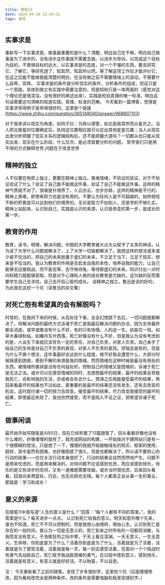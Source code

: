 ```yaml
---
title: 随笔13
date: 2024-04-28 12:43:31
tags: 感悟
---
```


## 实事求是
重新写一下实事求是，做事最重要的是什么？清醒，明白自己在干嘛，明白自己做事是为了进步的，没有进步这件事就不需要去做。以进步为导向，以完成这个目标为目的，不畏惧目标的远大，以实事求是的态度，对一个不懂的东西，要去研究它，了解它，等研究透了，知其然，知其所以然。等了解这项工作后才能评价它，在这之后能不能做我能清楚的明白，在没有做之前不需要情绪上的波动，不需要什么自卑，崇拜。
实事求是的条件是分析现实的条件，分析条件的组成，但这只是一个思路，具体到做又有实践中需要注意的，但是知和行是一体两面的（感觉对这个理论还是很混沌，没有很好的阐述出来）。实践是检验真理的唯一标准，明白这句话需要这句清晰的知道实践，真理，标准的范畴。
今天看到一篇博客，觉得是实事求举得例子是举得很好的，这里放个链接(https://www.zhihu.com/question/365148040/answer/968807103)

对于我来讲以现实为角度，如同子曰：为政以德譬，如北辰居其所而众星共之。当人把北极星的位置确定后，执持这位置相应就可以定出其他星星位置；当人从现实出发分析把握了现实关系的逻辑结构后，还不能把握大道吗？一切都从也只能从现实出发，现实在什么阶段，什么位次，是必须首要分析的问题。
哲学家们只是用不用的方式解释世界,问题在于改变世界

## 精神的独立
人不仅要在物质上独立，更要在精神上独立。畏难情绪，不验证的验证，对于不验证验证了什么？验证了自己能不能做这件事，验证了自己不能做这件事。这样的精神气质就不对了，很难提升境界了。人云亦云，亦步亦趋，这样的精神是不行的，精神上畏难，即使再努力也是没有用的。不要认为任何人是不可超越的，始终相信不断的积累是可以达到他们的境界的。无论是智力不如别人，还是学的不够扎实。精神上站起来，认识到自己，实践是认识的来源，认识是改变的第一步，是成长的第一步。

## 教育的作用
教育，读书，明理，解决问题。中国的大学教育被大众大众赋予了太多的神话，认为读了大学什么问题就解决了，上了大学一切就都解决了。我想这样的想法或多或少是不恰当的，把自己的未来放置于虚幻的未来，不立足于当下，立足于现实，想来是不恰当的。我认为教育的作用是去启发自我的本性，培养自我的能力，让自己能够去迎接挑战，而不是去等，去守株待兔，等待那虚幻的未来。知识付出一点时间和精力就能够获取，但是对于心理和人格的成长教育是欠缺的，这欠缺的反而需要学生自己去寻找，自己去开启心智的成长。
谈精神之独立，鲁迅是谈的好的，为此我在这挖一个坑（读鲁迅的杂文集）

## 对死亡抱有希望真的会有解脱吗？
时常的，在我闲下来的时候，从高处往下看，总会幻想跳下去后，一切问题就都解决了。将解决问题的最终方式诉诸于死亡是我最后解决问题的办法，因为生命最终都会消逝，或早或晚没有什么不好，有的只有快慢。人的这一生，如昙花一现。如草木春绿秋枯，如曦月东升西落。死亡好像没有什么不好，但是我认为没有考虑到的是，人出生下来就应该背负一定的责任，对自己负责，对家人负责。自己亲手了结自己的生命是对自己不负责的表现，对家人不负责的表现。烦恼总是有的，但是为什么不换个想法，这件事最好会达到什么程度，做不好我会遭受什么，大部分时候我感到困惑，感到不解的来源是我的情绪，然而情绪在这种时候是最没有用处的东西，被情绪所裹挟是没有任何益处的，控制自己的情绪又是困难的，诉诸于死亡是无法之法。或许可以在感受情绪的同时，去想想最坏的结果，最坏的结果会导致我死亡，会影响我的生活，亦或者会失去什么，预演之后我能接受最坏的结果，再回来看最坏的结果也不过如此，更重要的是最坏的结果还没有发生，还有去改变的机会，这时就付诸一切的努力去改变。接受最坏的结果，尽力改变我接受的最坏的结果，即使最后失败了，我也欣然接受，而不是陷入不证之证，把希望诉诸于死亡。

## 做事闲谈
最开始开始写随笔是4月5日，现在已经积累了13篇随笔了，回头看看好像也没有什么难的，好像慢慢的就有了，我完成网站的构建，一开始我对于建网站只是有一个很模糊的想法，只是想了一下，慢慢的我就开始接触域名的购买，框架的使用，跳转，其中虽然有困难，也好像困惑了很久，但是也都解决了，所以请不要担心你行动的结果——仅仅关注行动本身就好了。行动的结果会自然而然地产生。问题不是用来忧虑的，而是用来解决的，对待问题不应该感到忧虑，而应该感到快乐，快乐的是又有进步的空间，又有一道难题需要攻破。或许当时很忧虑，后来回头看看，回首向来萧瑟处，归去，也无风雨也无晴。每个人都真正会从事一生的事业，那就是：学习和成长！


## 意义的来源
在随笔11中我写道“人生的意义是什么？”回答：“每个人都有不同的答案。”，我的答案是什么？每天进步一点点。
认识到死亡给我的意义。明天和意外哪个先来，谁也不知道。死亡不不可以控制的，但是我想心由境转，境由心生。认识到死亡是存在的一段时间，我认为一切是无意义的，死亡到来之时所有的一切都将消散，与我而言没有意义。于浩歌狂热之际中寒，于天上看见深渊。一天无意义，一生无意义。生命呀，你到底是为了什么？活着你到底是为了什么，活着就是为了活着，活着就是为了感受活着，活着就是每一天，每一刻去感受活着，在面对一个个挑战时有勇气去战胜自己，死亡赋予我战胜困难的勇气，在过程中感到意义，感到快乐，活着就是有意义，有意义就是好好活。不以物喜，不以自悲。


注： 今天重新看了之前的随笔，发现了许多错别字，这里挖个坑（后面慢慢修改，因为看和改完全是两种条件。改的条件是需要电脑和我发现错别字。）
